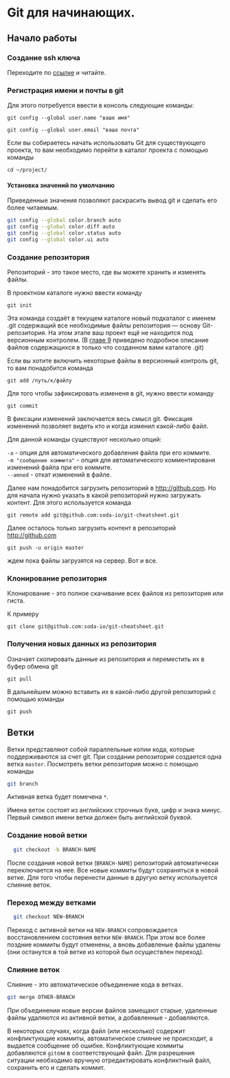 # Git для начинающих.

## Начало работы
### Создание ssh ключа

Переходите по [ссылке](https://help.github.com/articles/generating-ssh-keys) и читайте.

### Регистрация имени и почты в git
Для этого потребуется ввести в консоль следующие команды:

`git config --global user.name "ваше имя"`  

`git config --global user.email "ваша почта"`

Если вы собираетесь начать использовать Git для существующего проекта, то вам необходимо перейти в каталог проекта c помощью команды 

`cd ~/project/`


#### Установка значений по умолчанию

Приведенные значения позволяют раскрасить вывод git и сделать его более читаемым.

```bash
git config --global color.branch auto
git config --global color.diff auto
git config --global color.status auto
git config --global color.ui auto
```

### Создание репозитория

Репозиторий - это такое место, где вы можете хранить и изменять файлы.

В проектном каталоге нужно ввести команду

`git init`

Эта команда создаёт в текущем каталоге новый подкаталог с именем .git содержащий все необходимые файлы репозитория — основу Git-репозитория. На этом этапе 
ваш проект ещё не находится под версионным контролем. (В [главе 9](http://git-scm.com/book/ru/Git-%D0%B8%D0%B7%D0%BD%D1%83%D1%82%D1%80%D0%B8) приведено
подробное описание файлов содержащихся в только что созданном вами каталоге .git)

Если вы хотите включить некоторые файлы в версионный контроль git, то вам понадобится команда 

`git add /путь/к/файлу`  

Для того чтобы зафиксировать измененя в git, нужно ввести команду 

`git commit`

В фиксации изменений заключается весь смысл git. Фиксация изменений позволяет видеть кто и когда изменил какой-либо файл.

Для данной команды существуют несколько опций:

`-a` - опция для автоматического добавления файла при его коммите.  
`-m "сообщение коммита"` - опция для автоматического комментированя изменений файла при его коммите.  
`--amned` - откат изменений в файле.

Далее нам понадобится загрузить репозиторий в http://github.com. Но для начала нужно указать в какой репозиторий нужно загружать контент.
Для этого используется команда 

`git remote add git@github.com:soda-io/git-cheatsheet.git`

Далее осталось только загрузить контент в репозиторий http://github.com 

`git push -u origin master`

ждем пока файлы загрузятся на сервер.
Вот и все.

### Клонирование репозитория

Клонирование - это полное скачивание всех файлов из репозитория или гиста.

К примеру

`git clone git@github.com:soda-io/git-cheatsheet.git`

### Получения новых данных из репозитория

Означает скопировать данные из репозитория и переместить их в буфер обмена git

`git pull`

В дальнейшем можно вставить их в какой-либо другой репозиторий с помощью команды 

`git push`

## Ветки

Ветки представляют собой параллельные копии кода, которые поддерживаются за счет git. При создании репозитория создается одна ветка `master`. Посмотреть ветки репозитория можно с помощью команды

  ```bash
  git branch
  ```
  
Активная ветка будет помечена `*`.

Имена веток состоят из английских строчных букв, цифр и знака минус. 
Первый символ имени ветки должен быть английской буквой.
  
### Создание новой ветки


  ```bash
	git checkout -b BRANCH-NAME
  ```

После создания новой ветки (`BRANCH-NAME`) репозиторий автоматически переключается на нее. Все новые коммиты будут сохраняться в новой ветке. Для того чтобы перенести данные в другую ветку используется слияние веток.

### Переход между ветками

  ```bash
    git checkout NEW-BRANCH
  ```

Переход с активной ветки на `NEW-BRANCH` сопровождается восстановлением состояния ветки `NEW-BRANCH`. При этом все более поздние коммиты будут отменены, а вновь добавленые файлы удалены (они останутся в той ветке из которой был осуществлен переход).


### Слияние веток

Слияние - это автоматическое объединение кода в ветках.

 ```bash
 git merge OTHER-BRANCH
 ```
 
При объединении новые версии файлов замещают старые, удаленные файлы удаляются из активной ветки, а добавленные - добавляются.

В некоторых случаях, когда файл (или несколько) содержит конфликтующие коммиты, автоматическое слияние не происходит, а выдается сообщение об ошибке. Конфликтующие коммиты добавляются `git`ом в соответствующий файл. Для разрешения ситуации необходимо вручную отредактировать конфликтный файл, сохранить его и сделать коммит. 




